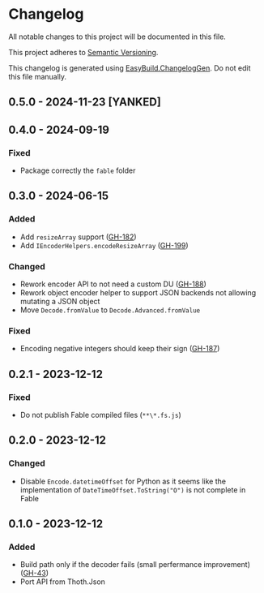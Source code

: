 # Changelog

All notable changes to this project will be documented in this file.

This project adheres to [Semantic Versioning](https://semver.org/spec/v2.0.0.html).

This changelog is generated using [EasyBuild.ChangelogGen](https://github.com/easybuild-org/EasyBuild.ChangelogGen). Do not edit this file manually.

<!-- EasyBuild: START -->
<!-- last_commit_released: 84b59b79244dc933c10ef91eaecd0ff561ab039e -->
<!-- EasyBuild: END -->

## 0.5.0 - 2024-11-23 [YANKED]

## 0.4.0 - 2024-09-19

### Fixed

* Package correctly the `fable` folder

## 0.3.0 - 2024-06-15

### Added

* Add `resizeArray` support ([GH-182](https://github.com/thoth-org/Thoth.Json/issues/182))
* Add `IEncoderHelpers.encodeResizeArray` ([GH-199](https://github.com/thoth-org/Thoth.Json/issues/199))

### Changed

* Rework encoder API to not need a custom DU ([GH-188](https://github.com/thoth-org/Thoth.Json/pull/188/))
* Rework object encoder helper to support JSON backends not allowing mutating a JSON object
* Move `Decode.fromValue` to `Decode.Advanced.fromValue`

### Fixed

* Encoding negative integers should keep their sign ([GH-187](https://github.com/thoth-org/Thoth.Json/issues/187))

## 0.2.1 - 2023-12-12

### Fixed

* Do not publish Fable compiled files (`**\*.fs.js`)

## 0.2.0 - 2023-12-12

### Changed

* Disable `Encode.datetimeOffset` for Python as it seems like the implementation of `DateTimeOffset.ToString("O")` is not complete in Fable

## 0.1.0 - 2023-12-12

### Added

* Build path only if the decoder fails (small perfermance improvement) ([GH-43](https://github.com/thoth-org/Thoth.Json/issues/43))
* Port API from Thoth.Json

